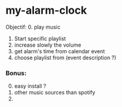 # my-alarm-clock
Objectif:
0. play music 
1. Start specific playlist
2. increase slowly the volume 
3. get alarm's time from calendar event
4. choose playlist from (event description ?)
### Bonus: 
0. easy install ?
1. other music sources than spotify 
2. 
